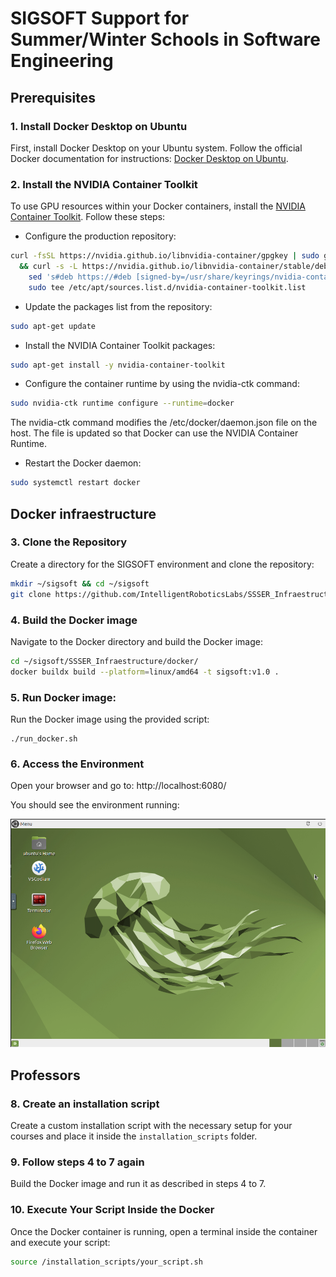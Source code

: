 # SIGSOFT Support for Summer/Winter Schools in Software Engineering


## Prerequisites

### 1. Install Docker Desktop on Ubuntu

First, install Docker Desktop on your Ubuntu system. Follow the official Docker documentation for instructions: [Docker Desktop on Ubuntu](https://docs.docker.com/desktop/install/ubuntu/).

### 2. Install the NVIDIA Container Toolkit

To use GPU resources within your Docker containers, install the [NVIDIA Container Toolkit](https://docs.nvidia.com/datacenter/cloud-native/container-toolkit/latest/install-guide.html). Follow these steps:

- Configure the production repository:
```sh
curl -fsSL https://nvidia.github.io/libnvidia-container/gpgkey | sudo gpg --dearmor -o /usr/share/keyrings/nvidia-container-toolkit-keyring.gpg \
  && curl -s -L https://nvidia.github.io/libnvidia-container/stable/deb/nvidia-container-toolkit.list | \
    sed 's#deb https://#deb [signed-by=/usr/share/keyrings/nvidia-container-toolkit-keyring.gpg] https://#g' | \
    sudo tee /etc/apt/sources.list.d/nvidia-container-toolkit.list
```

- Update the packages list from the repository:
```sh
sudo apt-get update
``` 

- Install the NVIDIA Container Toolkit packages:
```sh
sudo apt-get install -y nvidia-container-toolkit
``` 

- Configure the container runtime by using the nvidia-ctk command:
```sh
sudo nvidia-ctk runtime configure --runtime=docker
``` 

The nvidia-ctk command modifies the /etc/docker/daemon.json file on the host. The file is updated so that Docker can use the NVIDIA Container Runtime.

- Restart the Docker daemon:
```sh 
sudo systemctl restart docker
``` 
## Docker infraestructure
### 3. Clone the Repository
Create a directory for the SIGSOFT environment and clone the repository:
```sh
mkdir ~/sigsoft && cd ~/sigsoft
git clone https://github.com/IntelligentRoboticsLabs/SSSER_Infraestructure.git
```
### 4. Build the Docker image
Navigate to the Docker directory and build the Docker image:
```sh
cd ~/sigsoft/SSSER_Infraestructure/docker/
docker buildx build --platform=linux/amd64 -t sigsoft:v1.0 .
```
### 5. Run Docker image:
Run the Docker image using the provided script:
```
./run_docker.sh
```
### 6. Access the Environment
Open your browser and go to: http://localhost:6080/

You should see the environment running:

![Environment](images/environment.png)

## Professors
### 8. Create an installation script
Create a custom installation script with the necessary setup for your courses and place it inside the `installation_scripts` folder.

### 9. Follow steps 4 to 7 again
Build the Docker image and run it as described in steps 4 to 7.

### 10. Execute Your Script Inside the Docker
Once the Docker container is running, open a terminal inside the container and execute your script:
```sh
source /installation_scripts/your_script.sh
```